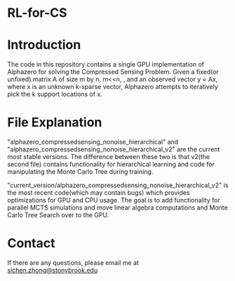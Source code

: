 # RL-for-CS

# Introduction
The code in this repository contains a single GPU implementation of Alphazero for solving the Compressed Sensing Problem. Given a fixed(or unfixed) matrix A of size m by n, m<<n, , and an observed vector y = Ax, where x is an unknown k-sparse vector, Alphazero attempts to iteratively pick the k support locations of x. 
# File Explanation
"alphazero_compressedsensing_nonoise_hierarchical" and "alphazero_compressedsensing_nonoise_hierarchical_v2" are the current most stable versions. The difference between these two is that v2(the second file) contains functionality for hierarchical learning and code for manipulating the Monte Carlo Tree during training. 

"current_version/alphazero_compressedsensing_nonoise_hierarchical_v2" is the most recent code(which may contain bugs) which provides optimizations for GPU and CPU usage. The goal is to add functionality for parallel MCTS simulations and move linear algebra computations and Monte Carlo Tree Search over to the GPU. 
# Contact
If there are any questions, please email me at sichen.zhong@stonybrook.edu
